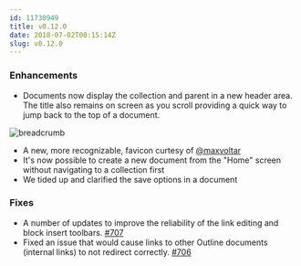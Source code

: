 ```yaml
---
id: 11730949
title: v0.12.0
date: 2018-07-02T00:15:14Z
slug: v0.12.0
---
```

    
### Enhancements

- Documents now display the collection and parent in a new header area. The title also remains on screen as you scroll providing a quick way to jump back to the top of a document.

![breadcrumb](https://user-images.githubusercontent.com/380914/42140279-495432c6-7d52-11e8-917f-5373ff685186.png)

- A new, more recognizable, favicon curtesy of [@maxvoltar](https://twitter.com/maxvoltar)  
- It's now possible to create a new document from the "Home" screen without navigating to a collection first
- We tided up and clarified the save options in a document

### Fixes

- A number of updates to improve the reliability of the link editing and block insert toolbars. [#707](https://github.com/outline/outline/issues/707)
- Fixed an issue that would cause links to other Outline documents (internal links) to not redirect correctly. [#706](https://github.com/outline/outline/issues/706)
      
